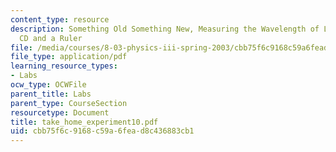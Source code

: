 ```yaml
---
content_type: resource
description: Something Old Something New, Measuring the Wavelength of Light with a
  CD and a Ruler
file: /media/courses/8-03-physics-iii-spring-2003/cbb75f6c9168c59a6fead8c436883cb1_take_home_experiment10.pdf
file_type: application/pdf
learning_resource_types:
- Labs
ocw_type: OCWFile
parent_title: Labs
parent_type: CourseSection
resourcetype: Document
title: take_home_experiment10.pdf
uid: cbb75f6c-9168-c59a-6fea-d8c436883cb1
---
```

